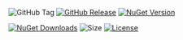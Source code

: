 ![GitHub Tag](https://img.shields.io/github/v/tag/TJC-Tools/TJC.Collection.Core) [![GitHub Release](https://img.shields.io/github/v/release/TJC-Tools/TJC.Collection.Core)](https://github.com/TJC-Tools/TJC.Collection.Core/releases/latest) [![NuGet Version](https://img.shields.io/nuget/v/TJC.Collection.Core)](https://www.nuget.org/packages/TJC.Collection.Core)

[![NuGet Downloads](https://img.shields.io/nuget/dt/TJC.Collection.Core)](https://www.nuget.org/packages/TJC.Collection.Core) ![Size](https://img.shields.io/github/repo-size/TJC-Tools/TJC.Collection.Core) [![License](https://img.shields.io/github/license/TJC-Tools/TJC.Collection.Core.svg)](LICENSE)
